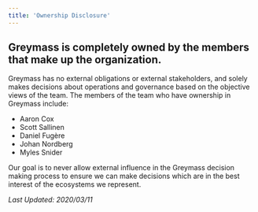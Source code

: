 ```yaml
---
title: 'Ownership Disclosure'
---
```


## Greymass is completely owned by the members that make up the organization.

Greymass has no external obligations or external stakeholders, and solely makes decisions about operations and governance based on the objective views of the team. The members of the team who have ownership in Greymass include:

- Aaron Cox
- Scott Sallinen
- Daniel Fugère
- Johan Nordberg
- Myles Snider

Our goal is to never allow external influence in the Greymass decision making process to ensure we can make decisions which are in the best interest of the ecosystems we represent.

_Last Updated: 2020/03/11_
